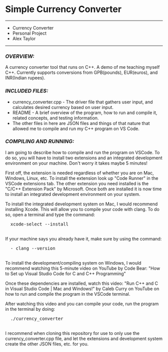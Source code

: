 # Simple Currency Converter
****************
* Currency Converter
* Personal Project
* Alex Taylor
**************** 

### ***OVERVIEW:***

A currency converter tool that runs on C++. A demo of me teaching myself C++. Currently supports conversions from GPB(pounds), EUR(euros), and INR(Indian rupees).

### ***INCLUDED FILES:***

 * currency_converter.cpp - The driver file that gathers user input, and calculates desired currency based on user input.
 * README - A brief overview of the program, how to run and compile it, related concepts, and testing information.
 * The other files in here are JSON files and things of that nature that allowed me to compile and run my C++ program on VS Code.

### ***COMPILING AND RUNNING:***

 I am going to describe how to compile and run the program on VSCode. 
 To do so, you will have to install two extensions and an integrated development environment on your machine. Don't worry it takes maybe 5 minutes!

 First off, the extension is needed regardless of whether you are on Mac, Windows, Linux, etc. To install the extension look up "Code Runner" 
 in the VSCode extensions tab. The other extension you need installed is the "C/C++ Extension Pack" by Microsoft.
 Once both are installed it is now time to install an integrated development environment on your system.

 To install the integrated development system on Mac, I would recommend installing Xcode. This will allow you to compile your code with clang.
 To do so, open a terminal and type the command: 
 <pre>
  xcode-select --install
 </pre>
 If your machine says you already have it, make sure by using the command:
 <pre>
  - clang --version
 </pre>

 To install the development/compiling system on Windows, I would recommend watching this 5-minute video on YouTube by Code Bear: "How to Set up Visual Studio Code for C and C++ Programming"

 Once these dependencies are installed, watch this video: "Run C++ and C in Visual Studio Code | Mac and Windows!" by Caleb Curry on YouTube on how to run and compile the program in the VSCode 
 terminal.

 After watching this video and you can compile your code, run the program in the terminal by doing:
 <pre>
  ./currency_converter
 </pre>

 I recommend when cloning this repository for use to only use the currency_converter.cpp file, and let the extensions and development system create the other JSON files, etc. for you.
